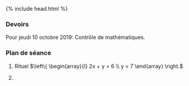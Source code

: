 {% include head.html %}

### Devoirs

Pour jeudi 10 octobre 2019: Contrôle de mathématiques.

### Plan de séance

1. Rituel 
$\left\{
\begin{array}{l}
  2x + y = 6 \\
  y = 7
\end{array}
\right.$


1.
